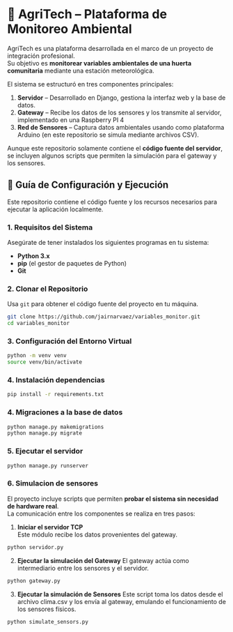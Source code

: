 # 🌱 AgriTech – Plataforma de Monitoreo Ambiental

AgriTech es una plataforma desarrollada en el marco de un proyecto de integración profesional.  
Su objetivo es **monitorear variables ambientales de una huerta comunitaria** mediante una estación meteorológica.  

El sistema se estructuró en tres componentes principales:  
1. **Servidor** – Desarrollado en Django, gestiona la interfaz web y la base de datos.  
2. **Gateway** – Recibe los datos de los sensores y los transmite al servidor, implementado en una Raspberry PI 4  
3. **Red de Sensores** – Captura datos ambientales  usando como plataforma Arduino  (en este repositorio se simula mediante archivos CSV). 

Aunque este repositorio solamente contiene el **código fuente del servidor**, se incluyen algunos scripts que permiten la simulación para el gateway y los sensores.  

## 🚀 Guía de Configuración y Ejecución
 
Este repositorio contiene el código fuente y los recursos necesarios para ejecutar la aplicación localmente.

### **1. Requisitos del Sistema**

Asegúrate de tener instalados los siguientes programas en tu sistema:

* **Python 3.x**
* **pip** (el gestor de paquetes de Python)
* **Git**

### **2. Clonar el Repositorio**

Usa `git` para obtener el código fuente del proyecto en tu máquina.

```bash
git clone https://github.com/jairnarvaez/variables_monitor.git
cd variables_monitor
```

### **3. Configuración del Entorno Virtual**

```bash
python -m venv venv
source venv/bin/activate
```

### **4. Instalación dependencias**

```bash
pip install -r requirements.txt
```

### **4. Migraciones a la base de datos**
```bash
python manage.py makemigrations
python manage.py migrate
```

### **5. Ejecutar el servidor**
```bash
python manage.py runserver
```
### **6. Simulacion de sensores**
El proyecto incluye scripts que permiten **probar el sistema sin necesidad de hardware real**.  
La comunicación entre los componentes se realiza en tres pasos:
1. **Iniciar el servidor TCP**  
   Este módulo recibe los datos provenientes del gateway.  
```bash
python servidor.py
```
2. **Ejecutar la simulación del Gateway**
El gateway actúa como intermediario entre los sensores y el servidor.
```bash
python gateway.py
```
3. **Ejecutar la simulación de Sensores**
Este script toma los datos desde el archivo clima.csv y los envía al gateway, emulando el funcionamiento de los sensores físicos.
```bash
python simulate_sensors.py
```

